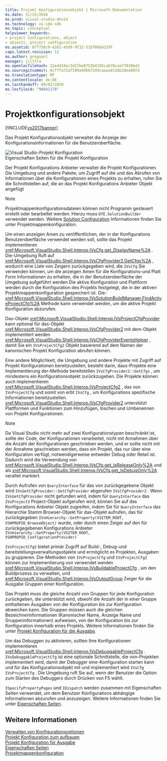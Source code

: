 ```yaml
---
title: Projekt Konfigurationsobjekt | Microsoft-Dokumentation
ms.date: 11/15/2016
ms.prod: visual-studio-dev14
ms.technology: vs-ide-sdk
ms.topic: conceptual
helpviewer_keywords:
- project configurations, object
- objects, project configuration
ms.assetid: 877756c9-4261-43d9-9f32-51bf06b4219f
caps.latest.revision: 12
ms.author: gregvanl
manager: jillfra
ms.openlocfilehash: 32e4d34ec3d1fbe8753b4185cab76caa77038bd1
ms.sourcegitcommit: 6cfffa72af599a9d667249caaaa411bb28ea69fd
ms.translationtype: MT
ms.contentlocale: de-DE
ms.lasthandoff: 09/02/2020
ms.locfileid: "90841178"
---
```

# <a name="project-configuration-object"></a>Projektkonfigurationsobjekt
[!INCLUDE[vs2017banner](../../includes/vs2017banner.md)]

Das Projekt Konfigurationsobjekt verwaltet die Anzeige der Konfigurationsinformationen für die Benutzeroberfläche.  
  
 ![Visual Studio-Projekt Konfiguration](../../extensibility/internals/media/vsprojectcfg.gif "vsprojectcfg")  
Eigenschaften Seiten für die Projekt Konfiguration  
  
 Der Projekt Konfigurations Anbieter verwaltet die Projekt Konfigurationen. Die Umgebung und andere Pakete, um Zugriff auf die und das Abrufen von Informationen über die Konfigurationen eines Projekts zu erhalten, rufen Sie die Schnittstellen auf, die an das Projekt Konfigurations Anbieter Objekt angefügt  
  
> [!NOTE]
> Projektmappenkonfigurationsdateien können nicht Programm gesteuert erstellt oder bearbeitet werden. Hierzu muss `DTE.SolutionBuilder` verwendet werden. Weitere [Solution Configuration](../../extensibility/internals/solution-configuration.md) Informationen finden Sie unter Projektmappenkonfiguration.  
  
 Um einen anzeigen Amen zu veröffentlichen, der in der Konfigurations Benutzeroberfläche verwendet werden soll, sollte das Projekt implementieren <xref:Microsoft.VisualStudio.Shell.Interop.IVsCfg.get_DisplayName%2A> . Die-Umgebung Ruft auf <xref:Microsoft.VisualStudio.Shell.Interop.IVsCfgProvider2.GetCfgs%2A> , wodurch eine Liste von Zeigern zurückgegeben wird, die `IVsCfg` Sie verwenden können, um die anzeigen Amen für die Konfigurations-und Platt Form Informationen zu erhalten, die in der Benutzeroberfläche der Umgebung aufgeführt werden Die aktive Konfiguration und Plattform werden durch die Konfiguration des Projekts festgelegt, die in der aktiven Projektmappenkonfiguration gespeichert ist. Die- <xref:Microsoft.VisualStudio.Shell.Interop.IVsSolutionBuildManager.FindActiveProjectCfg%2A> Methode kann verwendet werden, um die aktive Projekt Konfiguration abzurufen.  
  
 Das-Objekt <xref:Microsoft.VisualStudio.Shell.Interop.IVsProjectCfgProvider> kann optional für das-Objekt <xref:Microsoft.VisualStudio.Shell.Interop.IVsCfgProvider2> mit dem-Objekt implementiert werden <xref:Microsoft.VisualStudio.Shell.Interop.IVsCfgProviderEventsHelper> , damit Sie ein `IVsProjectCfg2` Objekt basierend auf dem Namen der kanonischen Projekt Konfiguration abrufen können.  
  
 Eine andere Möglichkeit, die Umgebung und andere Projekte mit Zugriff auf Projekt Konfigurationen bereitzustellen, besteht darin, dass-Projekte eine Implementierung der-Methode bereitstellen `IVsCfgProvider2::GetCfgs` , um mindestens ein Konfigurationsobjekt zurückzugeben. Die Projekte können auch implementieren <xref:Microsoft.VisualStudio.Shell.Interop.IVsProjectCfg2> , das von `IVsProjectCfg` und somit von erbt `IVsCfg` , um Konfigurations spezifische Informationen bereitzustellen. <xref:Microsoft.VisualStudio.Shell.Interop.IVsCfgProvider2> unterstützt Plattformen und Funktionen zum Hinzufügen, löschen und Umbenennen von Projekt Konfigurationen.  
  
> [!NOTE]
> Da Visual Studio nicht mehr auf zwei Konfigurationstypen beschränkt ist, sollte der Code, der Konfigurationen verarbeitet, nicht mit Annahmen über die Anzahl der Konfigurationen geschrieben werden, und er sollte nicht mit der Annahme geschrieben werden, dass ein Projekt, das nur über eine Konfiguration verfügt, notwendigerweise entweder Debug oder Retail ist. Dadurch wird die Verwendung von <xref:Microsoft.VisualStudio.Shell.Interop.IVsCfg.get_IsReleaseOnly%2A> und als <xref:Microsoft.VisualStudio.Shell.Interop.IVsCfg.get_IsDebugOnly%2A> veraltet markiert.  
  
 Durch Aufrufen von `QueryInterface` für das von zurückgegebene Objekt wird `IVsGetCfgProvider::GetCfgProvider` abgerufen `IVsCfgProvider2` . Wenn `IVsGetCfgProvider` nicht gefunden wird, indem für `QueryInterface` das `IVsProject3` Project-Objekt aufgerufen wird, können Sie auf das Konfigurations Anbieter Objekt zugreifen, indem Sie für `QueryInterface` das Hierarchie Stamm Browser-Objekt für das-Objekt aufrufen, das für zurückgegeben `IVsHierarchy::GetProperty(VSITEM_ROOT, VSHPROPID_BrowseObject)` wurde, oder durch einen Zeiger auf den für zurückgegebenen Konfigurations Anbieter `IVsHierarchy::GetProperty(VSITEM_ROOT, VSHPROPID_ConfigurationProvider)`  
  
 `IVsProjectCfg2` bietet primär Zugriff auf Build-, Debug-und bereitstellungsverwaltungsobjekte und ermöglicht es Projekten, Ausgaben zu gruppieren. Die-Methoden von `IVsProjectCfg` und `IVsProjectCfg2` können zur Implementierung von verwendet werden <xref:Microsoft.VisualStudio.Shell.Interop.IVsBuildableProjectCfg> , um den Buildprozess zu verwalten, und <xref:Microsoft.VisualStudio.Shell.Interop.IVsOutputGroup> Zeiger für die Ausgabe Gruppen einer Konfiguration.  
  
 Das Projekt muss die gleiche Anzahl von Gruppen für jede Konfiguration zurückgeben, die unterstützt wird, obwohl die Anzahl der in einer Gruppe enthaltenen Ausgaben von der Konfiguration bis zur Konfiguration abweichen kann. Die Gruppen müssen auch die gleichen Bezeichnerinformationen (Kanonischer Name, Anzeige Name und Gruppeninformationen) aufweisen, von der Konfiguration bis zur Konfiguration innerhalb eines Projekts. Weitere Informationen finden Sie unter [Projekt Konfiguration für die Ausgabe](../../extensibility/internals/project-configuration-for-output.md).  
  
 Um das Debuggen zu aktivieren, sollten Ihre Konfigurationen implementieren <xref:Microsoft.VisualStudio.Shell.Interop.IVsDebuggableProjectCfg> . `IVsDebuggableProjectCfg` ist eine optionale Schnittstelle, die von-Projekten implementiert wird, damit der Debugger eine-Konfiguration starten kann und für das Konfigurationsobjekt mit und implementiert wird `IVsCfg` `IVsProjectCfg` . Die Umgebung ruft Sie auf, wenn der Benutzer die Option zum Starten des Debuggers durch Drücken von F5 wählt.  
  
 `ISpecifyPropertyPages` und `IDispatch` werden zusammen mit Eigenschaften Seiten verwendet, um dem Benutzer Konfigurations abhängige Informationen abzurufen und anzuzeigen. Weitere Informationen finden Sie unter [Eigenschaften Seiten](../../extensibility/internals/property-pages.md).  
  
## <a name="see-also"></a>Weitere Informationen  
 [Verwalten von Konfigurationsoptionen](../../extensibility/internals/managing-configuration-options.md)   
 [Projekt Konfiguration zum aufbauen](../../extensibility/internals/project-configuration-for-building.md)   
 [Projekt Konfiguration für Ausgabe](../../extensibility/internals/project-configuration-for-output.md)   
 [Eigenschaften Seiten](../../extensibility/internals/property-pages.md)   
 [Projektmappenkonfiguration](../../extensibility/internals/solution-configuration.md)
